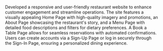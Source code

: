 Developed a responsive and user-friendly restaurant website to enhance customer engagement and streamline operations. The site features a visually appealing Home Page with high-quality imagery and promotions, an About Page showcasing the restaurant's story, and a Menu Page with detailed food descriptions and filters for dietary preferences. A Book a Table Page allows for seamless reservations with automated confirmations. Users can create accounts via a Sign-Up Page or log in securely through the Sign-In Page, ensuring a personalized dining experience.
